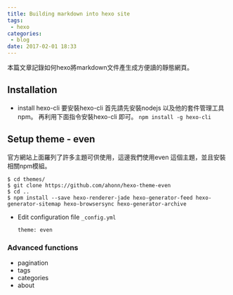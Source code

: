 ```yaml
---
title: Building markdown into hexo site
tags:
 - hexo
categories:
 - blog
date: 2017-02-01 18:33
---
```


本篇文章記錄如何hexo將markdown文件產生成方便讀的靜態網頁。

## Installation

- install hexo-cli
要安裝hexo-cli 首先請先安裝nodejs 以及他的套件管理工具 npm。
再利用下面指令安裝hexo-cli 即可。
`npm install -g hexo-cli`

## Setup theme - even
官方網站上面羅列了許多主題可供使用，這邊我們使用even 這個主題，並且安裝相關npm模組。

  ```
  $ cd themes/
  $ git clone https://github.com/ahonn/hexo-theme-even
  $ cd ..
  $ npm install --save hexo-renderer-jade hexo-generator-feed hexo-generator-sitemap hexo-browsersync hexo-generator-archive
  ```

- Edit configuration file `_config.yml`

  ```
  theme: even
  ```

### Advanced functions
  - pagination
  - tags
  - categories
  - about

